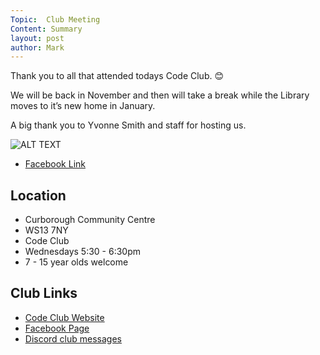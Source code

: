 ```yaml
---
Topic:  Club Meeting
Content: Summary
layout: post
author: Mark
---
```

Thank you to all that attended todays Code Club. 😊 

We will be back in November and then will take a break while the Library moves to it’s new home in January. 

A big thank you to Yvonne Smith and staff for hosting us.

![ALT TEXT](https://scontent.fbhx6-1.fna.fbcdn.net/v/t1.6435-9/43250736_1736718303121929_2832348082069307392_n.jpg?_nc_cat=100&ccb=1-7&_nc_sid=dd63ad&_nc_ohc=ubHpyGqbuFAAX--ySRv&_nc_ht=scontent.fbhx6-1.fna&edm=AKK4YLsEAAAA&oh=00_AfB95DbqvRUbZnzvxy7IsSB4VZUcvFMU-IwnIp6ybjGYXw&oe=654E0765)

* [Facebook Link](https://www.facebook.com/1481985248595237/posts/1736718333121926/)

## Location

* Curborough Community Centre
* WS13 7NY
* Code Club
* Wednesdays 5:30 - 6:30pm
* 7 - 15 year olds welcome

## Club Links

* [Code Club Website](https://lichfield-code-club.github.io/)
* [Facebook Page](https://www.facebook.com/LichfieldCoders)
* [Discord club messages](https://discord.gg/szz6xGK)
